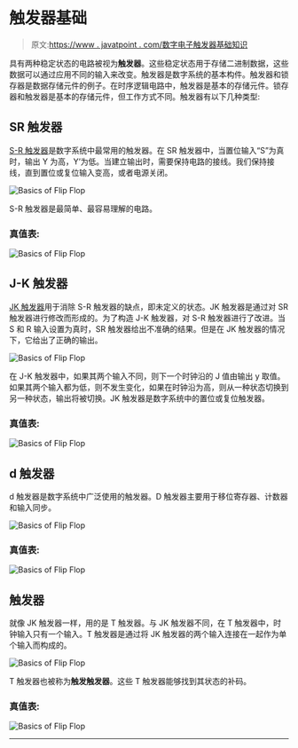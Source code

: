 # 触发器基础

> 原文:[https://www . javatpoint . com/数字电子触发器基础知识](https://www.javatpoint.com/basics-of-flip-flop-in-digital-electronics)

具有两种稳定状态的电路被视为**触发器**。这些稳定状态用于存储二进制数据，这些数据可以通过应用不同的输入来改变。触发器是数字系统的基本构件。触发器和锁存器是数据存储元件的例子。在时序逻辑电路中，触发器是基本的存储元件。锁存器和触发器是基本的存储元件，但工作方式不同。触发器有以下几种类型:

## SR 触发器

[S-R 触发器](sr-flip-flop-in-digital-electronics)是数字系统中最常用的触发器。在 SR 触发器中，当置位输入“S”为真时，输出 Y 为高，Y’为低。当建立输出时，需要保持电路的接线。我们保持接线，直到置位或复位输入变高，或者电源关闭。

![Basics of Flip Flop](../Images/6c64cb217b469f6aa96dac291d6076ef.png)

S-R 触发器是最简单、最容易理解的电路。

### 真值表:

![Basics of Flip Flop](../Images/d2b0f205d8a0379d35a9da346159f062.png)

## J-K 触发器

[JK 触发器](jk-flip-flop-in-digital-electronics)用于消除 S-R 触发器的缺点，即未定义的状态。JK 触发器是通过对 SR 触发器进行修改而形成的。为了构造 J-K 触发器，对 S-R 触发器进行了改进。当 S 和 R 输入设置为真时，SR 触发器给出不准确的结果。但是在 JK 触发器的情况下，它给出了正确的输出。

![Basics of Flip Flop](../Images/f67371f9d1e6e60c9763509dc4f363a7.png)

在 J-K 触发器中，如果其两个输入不同，则下一个时钟沿的 J 值由输出 y 取值。如果其两个输入都为低，则不发生变化，如果在时钟沿为高，则从一种状态切换到另一种状态，输出将被切换。JK 触发器是数字系统中的置位或复位触发器。

### 真值表:

![Basics of Flip Flop](../Images/7944fcb4bb56b572b17a0b73d152dcea.png)

## d 触发器

d 触发器是数字系统中广泛使用的触发器。D 触发器主要用于移位寄存器、计数器和输入同步。

![Basics of Flip Flop](../Images/c4a151c2152ba8b4d409dbb54099d0e1.png)

### 真值表:

![Basics of Flip Flop](../Images/78cb2da31616c50857feb4f2773e0acd.png)

## 触发器

就像 JK 触发器一样，用的是 T 触发器。与 JK 触发器不同，在 T 触发器中，时钟输入只有一个输入。T 触发器是通过将 JK 触发器的两个输入连接在一起作为单个输入而构成的。

![Basics of Flip Flop](../Images/e1c74fabe993e9aee55e8b7d39fa585c.png)

T 触发器也被称为**触发触发器**。这些 T 触发器能够找到其状态的补码。

### 真值表:

![Basics of Flip Flop](../Images/ea0058fba4e582dbdd2697b8e6efb6d7.png)

* * *